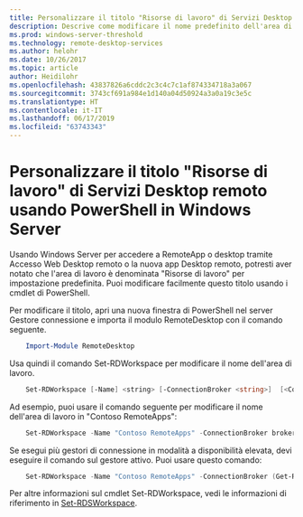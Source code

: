 ```yaml
---
title: Personalizzare il titolo "Risorse di lavoro" di Servizi Desktop remoto usando PowerShell in Windows Server
description: Descrive come modificare il nome predefinito dell'area di lavoro in Windows Server.
ms.prod: windows-server-threshold
ms.technology: remote-desktop-services
ms.author: helohr
ms.date: 10/26/2017
ms.topic: article
author: Heidilohr
ms.openlocfilehash: 43837826a6cddc2c3c4c7c1af874334718a3a067
ms.sourcegitcommit: 3743cf691a984e1d140a04d50924a3a0a19c3e5c
ms.translationtype: HT
ms.contentlocale: it-IT
ms.lasthandoff: 06/17/2019
ms.locfileid: "63743343"
---
```

# <a name="customize-the-rds-title-work-resources-using-powershell-on-windows-server"></a>Personalizzare il titolo "Risorse di lavoro" di Servizi Desktop remoto usando PowerShell in Windows Server

Usando Windows Server per accedere a RemoteApp o desktop tramite Accesso Web Desktop remoto o la nuova app Desktop remoto, potresti aver notato che l'area di lavoro è denominata "Risorse di lavoro" per impostazione predefinita.  Puoi modificare facilmente questo titolo usando i cmdlet di PowerShell.

Per modificare il titolo, apri una nuova finestra di PowerShell nel server Gestore connessione e importa il modulo RemoteDesktop con il comando seguente.

```powershell
    Import-Module RemoteDesktop
```

Usa quindi il comando Set-RDWorkspace per modificare il nome dell'area di lavoro.

```powershell
    Set-RDWorkspace [-Name] <string> [-ConnectionBroker <string>]  [<CommonParameters>]
```   

Ad esempio, puoi usare il comando seguente per modificare il nome dell'area di lavoro in "Contoso RemoteApps":

```powershell
    Set-RDWorkspace -Name "Contoso RemoteApps" -ConnectionBroker broker01.contoso.com
```

Se esegui più gestori di connessione in modalità a disponibilità elevata, devi eseguire il comando sul gestore attivo. Puoi usare questo comando:

```powershell
    Set-RDWorkspace -Name "Contoso RemoteApps" -ConnectionBroker (Get-RDConnectionBrokerHighAvailability).ActiveManagementServer
```

Per altre informazioni sul cmdlet Set-RDWorkspace, vedi le informazioni di riferimento in [Set-RDSWorkspace](https://docs.microsoft.com/powershell/module/remotedesktop/set-rdworkspace?view=win10-ps).